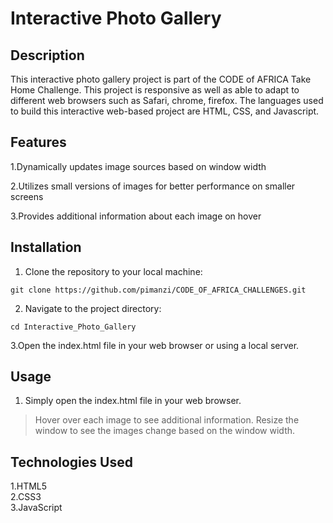 # Interactive Photo Gallery

## Description

This interactive photo gallery project is part of the CODE of AFRICA Take Home Challenge. This project is responsive as well as able to adapt to different web browsers such as Safari, chrome, firefox.
The languages used to build this interactive web-based project are HTML, CSS, and Javascript. 

## Features
1.Dynamically updates image sources based on window width

2.Utilizes small versions of images for better performance on smaller screens  

3.Provides additional information about each image on hover
   
## Installation

1. Clone the repository to your local machine:
 
```
git clone https://github.com/pimanzi/CODE_OF_AFRICA_CHALLENGES.git
```
2. Navigate to the project directory:
```
cd Interactive_Photo_Gallery
```
3.Open the index.html file in your web browser or using a local server.

## Usage

1. Simply open the index.html file in your web browser.
   
>Hover over each image to see additional information.
>Resize the window to see the images change based on the window width.

## Technologies Used

1.HTML5  
2.CSS3  
3.JavaScript  








